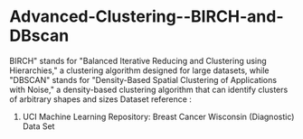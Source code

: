 # Advanced-Clustering--BIRCH-and-DBscan
BIRCH" stands for "Balanced Iterative Reducing and Clustering using Hierarchies," a clustering algorithm designed for large datasets, while "DBSCAN" stands for "Density-Based Spatial Clustering of Applications with Noise," a density-based clustering algorithm that can identify clusters of arbitrary shapes and sizes
Dataset reference :
1. UCI Machine Learning Repository: Breast Cancer Wisconsin (Diagnostic) Data Set
